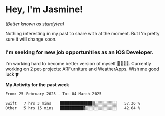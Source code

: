 # Hey, I'm Jasmine!
_(Better known as sturdytea)_

Nothing interesting in my past to share with at the moment. 
But I'm pretty sure it will change soon.

### I'm seeking for new job opportunities as an iOS Developer. 

I'm working hard to become better version of myself 🙇‍♀🏋️‍♀️. 
Currently working on 2 pet-projects: ARFurniture and WeatherApps. 
Wish me good luck 🍀

**My Activity for the past week**

<!--START_SECTION:waka-->

```txt
From: 25 February 2025 - To: 04 March 2025

Swift   7 hrs 3 mins    ██████████████▒░░░░░░░░░░   57.36 %
Other   5 hrs 15 mins   ██████████▓░░░░░░░░░░░░░░   42.64 %
```

<!--END_SECTION:waka-->
